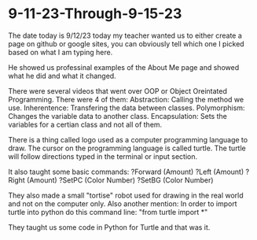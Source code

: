 # 9-11-23-Through-9-15-23

The date today is 9/12/23 today my teacher wanted us to either
create a page on github or google sites, you can obviously
tell which one I picked based on what I am typing here. 

He showed us professinal examples of the About Me page and
showed what he did and what it changed.

There were several videos that went over OOP or Object Oreintated Programming.
There were 4 of them: 
Abstraction: Calling the method we use.
Inherentence: Transfering the data between classes.
Polymorphism: Changes the variable data to another class.
Encapsulation: Sets the variables for a certian class and not all of them.

There is a thing called logo used as a computer programming language to draw.
The cursor on the programming language is called turtle.
The turtle will follow directions typed in the terminal or input section.

It also taught some basic commands:
?Forward (Amount)
?Left (Amount)
?Right (Amount)
?SetPC (Color Number)
?SetBG (Color Number)

They also made a small "tortise" robot used for drawing in the real world and not on the computer only.
Also another mention:
In order to import turtle into python do this command line: "from turtle import *"

They taught us some code in Python for Turtle and that was it.
